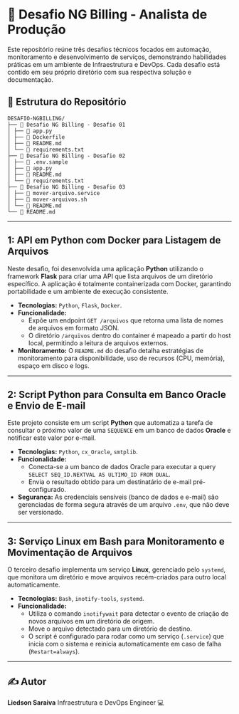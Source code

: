 # 🚀 Desafio NG Billing - Analista de Produção

Este repositório reúne três desafios técnicos focados em automação, monitoramento e desenvolvimento de serviços, demonstrando habilidades práticas em um ambiente de Infraestrutura e DevOps. Cada desafio está contido em seu próprio diretório com sua respectiva solução e documentação.

## 📂 Estrutura do Repositório 
```
DESAFIO-NGBILLING/ 
├── 📁 Desafio NG Billing - Desafio 01 
│ ├── 📄 app.py 
│ ├── 🐳 Dockerfile 
│ ├── 📄 README.md 
│ └── 📄 requirements.txt 
├── 📁 Desafio NG Billing - Desafio 02 
│ ├── 📄 .env.sample 
│ ├── 🐍 app.py 
│ ├── 📄 README.md 
│ └── 📄 requirements.txt 
├── 📁 Desafio NG Billing - Desafio 03 
│ ├── 📄 mover-arquivo.service 
│ ├── 📜 mover-arquivos.sh 
│ └── 📄 README.md 
└── 📄 README.md
```
---

## 1: API em Python com Docker para Listagem de Arquivos

Neste desafio, foi desenvolvida uma aplicação **Python** utilizando o framework **Flask** para criar uma API que lista arquivos de um diretório específico. A aplicação é totalmente containerizada com Docker, garantindo portabilidade e um ambiente de execução consistente.

* **Tecnologias:** `Python`, `Flask`, `Docker`.
* **Funcionalidade:**
    * Expõe um endpoint `GET /arquivos` que retorna uma lista de nomes de arquivos em formato JSON.
    * O diretório `/arquivos` dentro do container é mapeado a partir do host local, permitindo a leitura de arquivos externos.
* **Monitoramento:** O `README.md` do desafio detalha estratégias de monitoramento para disponibilidade, uso de recursos (CPU, memória), espaço em disco e logs.

---

## 2: Script Python para Consulta em Banco Oracle e Envio de E-mail

Este projeto consiste em um script **Python** que automatiza a tarefa de consultar o próximo valor de uma `SEQUENCE` em um banco de dados **Oracle** e notificar este valor por e-mail.

* **Tecnologias:** `Python`, `cx_Oracle`, `smtplib`.
* **Funcionalidade:**
    * Conecta-se a um banco de dados Oracle para executar a query `SELECT SEQ_ID.NEXTVAL AS ULTIMO_ID FROM DUAL`.
    * Envia o resultado obtido para um destinatário de e-mail pré-configurado.
* **Segurança:** As credenciais sensíveis (banco de dados e e-mail) são gerenciadas de forma segura através de um arquivo `.env`, que não deve ser versionado.

---

## 3: Serviço Linux em Bash para Monitoramento e Movimentação de Arquivos

O terceiro desafio implementa um serviço **Linux**, gerenciado pelo `systemd`, que monitora um diretório e move arquivos recém-criados para outro local automaticamente.

* **Tecnologias:** `Bash`, `inotify-tools`, `systemd`.
* **Funcionalidade:**
    * Utiliza o comando `inotifywait` para detectar o evento de criação de novos arquivos em um diretório de origem.
    * Move o arquivo detectado para um diretório de destino.
    * O script é configurado para rodar como um serviço (`.service`) que inicia com o sistema e reinicia automaticamente em caso de falha (`Restart=always`).

---

## ✍️ Autor

**Liedson Saraiva** Infraestrutura e DevOps Engineer 💻